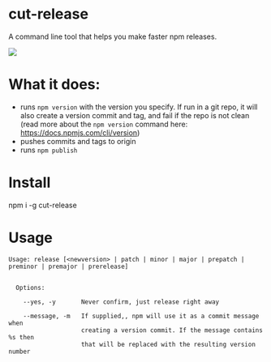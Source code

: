 # cut-release

A command line tool that helps you make faster npm releases.

![](https://github.com/bjoerge/cut-release/blob/master/demo.gif)

# What it does:

  * runs `npm version` with the version you specify. If run in a git repo, it will also create a version commit and tag, and fail if the repo is not clean (read more about the `npm version` command here: https://docs.npmjs.com/cli/version)
  * pushes commits and tags to origin
  * runs `npm publish`

# Install

  npm i -g cut-release

# Usage 

```
Usage: release [<newversion> | patch | minor | major | prepatch | preminor | premajor | prerelease]


  Options:

    --yes, -y       Never confirm, just release right away

    --message, -m   If supplied,, npm will use it as a commit message when
                    creating a version commit. If the message contains %s then
                    that will be replaced with the resulting version number
 
```
